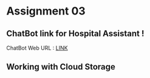 # Assignment 03 

## ChatBot link for Hospital Assistant !

ChatBot Web URL : [LINK](https://web-chat.global.assistant.watson.appdomain.cloud/preview.html?backgroundImageURL=https%3A%2F%2Fau-syd.assistant.watson.cloud.ibm.com%2Fpublic%2Fimages%2Fupx-22233ee0-e704-4ecf-ae00-5cc50ab2e57e%3A%3A6cc29b96-e4a0-4b1b-aac4-96975af8fa4e&integrationID=1707c133-3fc3-47af-a17f-7b004d669123&region=au-syd&serviceInstanceID=22233ee0-e704-4ecf-ae00-5cc50ab2e57e)
## Working with Cloud Storage